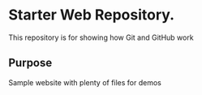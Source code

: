 # Starter Web Repository.

This repository is for showing how Git and GitHub work

## Purpose

Sample website with plenty of files for demos
